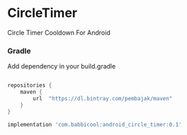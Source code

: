 # CircleTimer
Circle Timer Cooldown For Android

### Gradle

Add dependency in your build.gradle

```groovy

repositories {
    maven {
        url  "https://dl.bintray.com/pembajak/maven" 
    }
}

implementation 'com.babbicool:android_circle_timer:0.1'
```


